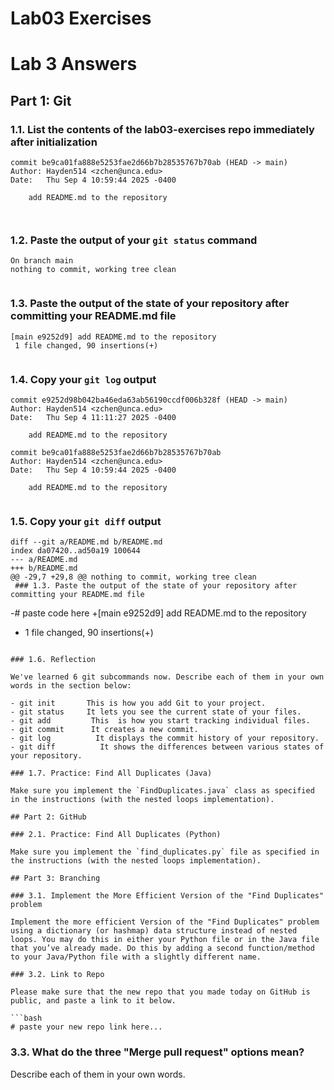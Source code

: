 # Lab03 Exercises

# Lab 3 Answers

## Part 1: Git

### 1.1. List the contents of the lab03-exercises repo immediately after initialization

```
commit be9ca01fa888e5253fae2d66b7b28535767b70ab (HEAD -> main)
Author: Hayden514 <zchen@unca.edu>
Date:   Thu Sep 4 10:59:44 2025 -0400

    add README.md to the repository



```

### 1.2. Paste the output of your `git status` command

```
On branch main
nothing to commit, working tree clean


```

### 1.3. Paste the output of the state of your repository after committing your README.md file

```
[main e9252d9] add README.md to the repository
 1 file changed, 90 insertions(+)


```

### 1.4. Copy your `git log` output

```
commit e9252d98b042ba46eda63ab56190ccdf006b328f (HEAD -> main)
Author: Hayden514 <zchen@unca.edu>
Date:   Thu Sep 4 11:11:27 2025 -0400

    add README.md to the repository

commit be9ca01fa888e5253fae2d66b7b28535767b70ab
Author: Hayden514 <zchen@unca.edu>
Date:   Thu Sep 4 10:59:44 2025 -0400

    add README.md to the repository


```

### 1.5. Copy your `git diff` output

```
diff --git a/README.md b/README.md
index da07420..ad50a19 100644
--- a/README.md
+++ b/README.md
@@ -29,7 +29,8 @@ nothing to commit, working tree clean
 ### 1.3. Paste the output of the state of your repository after committing your README.md file

```

-# paste code here +[main e9252d9] add README.md to the repository

- 1 file changed, 90 insertions(+)

````

### 1.6. Reflection

We've learned 6 git subcommands now. Describe each of them in your own words in the section below:

- git init       This is how you add Git to your project.
- git status     It lets you see the current state of your files.
- git add         This  is how you start tracking individual files.
- git commit      It creates a new commit.
- git log          It displays the commit history of your repository.
- git diff          It shows the differences between various states of your repository.

### 1.7. Practice: Find All Duplicates (Java)

Make sure you implement the `FindDuplicates.java` class as specified in the instructions (with the nested loops implementation).

## Part 2: GitHub

### 2.1. Practice: Find All Duplicates (Python)

Make sure you implement the `find_duplicates.py` file as specified in the instructions (with the nested loops implementation).

## Part 3: Branching

### 3.1. Implement the More Efficient Version of the "Find Duplicates" problem

Implement the more efficient Version of the "Find Duplicates" problem using a dictionary (or hashmap) data structure instead of nested loops. You may do this in either your Python file or in the Java file that you’ve already made. Do this by adding a second function/method to your Java/Python file with a slightly different name.

### 3.2. Link to Repo

Please make sure that the new repo that you made today on GitHub is public, and paste a link to it below.

```bash
# paste your new repo link here...

````

### 3.3. What do the three "Merge pull request" options mean?

Describe each of them in your own words.
